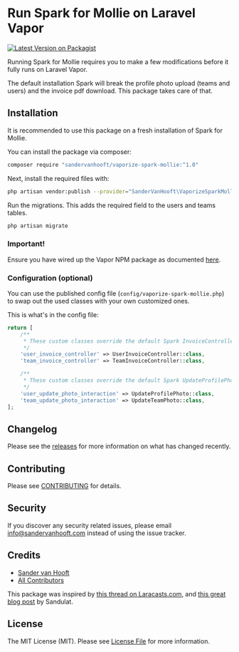 # Run Spark for Mollie on Laravel Vapor

[![Latest Version on Packagist](https://img.shields.io/packagist/v/sandervanhooft/vaporize-spark-mollie.svg?style=flat-square)](https://packagist.org/packages/sandervanhooft/vaporize-spark-mollie)

Running Spark for Mollie requires you to make a few modifications before it fully runs on Laravel Vapor.

The default installation Spark will break the profile photo upload (teams and users) and the invoice pdf download.
This package takes care of that. 
 
## Installation
It is recommended to use this package on a fresh installation of Spark for Mollie.

You can install the package via composer:

```bash
composer require "sandervanhooft/vaporize-spark-mollie:^1.0"
```

Next, install the required files with:

```bash
php artisan vendor:publish --provider="SanderVanHooft\VaporizeSparkMollie\VaporizeSparkMollieServiceProvider" --force
```

Run the migrations. This adds the required field to the users and teams tables.

```bash
php artisan migrate
```

### Important!
Ensure you have wired up the Vapor NPM package as documented [here](https://docs.vapor.build/1.0/resources/storage.html#installing-the-vapor-npm-package).

### Configuration (optional)
You can use the published config file (`config/vaporize-spark-mollie.php`) to swap out the used classes with your own customized ones.

This is what's in the config file:

```php
return [
    /**
     * These custom classes override the default Spark InvoiceController classes.
     */
    'user_invoice_controller' => UserInvoiceController::class,
    'team_invoice_controller' => TeamInvoiceController::class,

    /**
     * These custom classes override the default Spark UpdateProfilePhoto and UpdateTeamPhoto interactions.
     */
    'user_update_photo_interaction' => UpdateProfilePhoto::class,
    'team_update_photo_interaction' => UpdateTeamPhoto::class,
];
```

## Changelog

Please see the [releases](https://www.github.com/sandervanhooft/vaporize-spark-mollie/releases) for more information on what has changed recently.

## Contributing

Please see [CONTRIBUTING](CONTRIBUTING.md) for details.

## Security

If you discover any security related issues, please email info@sandervanhooft.com instead of using the issue tracker.

## Credits

- [Sander van Hooft](https://github.com/sandervanhooft)
- [All Contributors](../../contributors)

This package was inspired by [this thread on Laracasts.com](https://laracasts.com/discuss/channels/spark/spark-profile-photos-on-vapor), and [this great blog post](https://sandulat.com/validating-laravel-vapor-uploads/) by Sandulat.

## License

The MIT License (MIT). Please see [License File](LICENSE.md) for more information.
